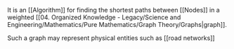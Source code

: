 It is an [[Algorithm]] for finding the shortest paths between [[Nodes]] in a weighted [[04. Organized Knowledge - Legacy/Science and Engineering/Mathematics/Pure Mathematics/Graph Theory/Graphs|graph]].

Such a graph may represent physical entities such as [[road networks]]